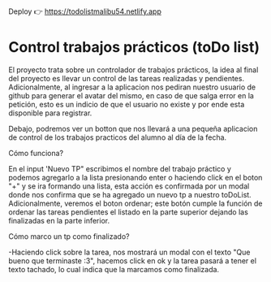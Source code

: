 Deploy 👉 https://todolistmalibu54.netlify.app

# Control trabajos prácticos (toDo list)

El proyecto trata sobre un controlador de trabajos prácticos, la idea al final del proyecto es llevar un control de las tareas realizadas y pendientes.
Adicionalmente, al ingresar a la aplicacion nos pediran nuestro usuario de github para generar el avatar del mismo, en caso de que salga error en la petición, esto es un indicio de que el usuario no existe y por ende esta disponible para registrar.

Debajo, podremos ver un botton que nos llevará a una pequeña aplicacion de control de los trabajos practicos del alumno al día de la fecha.

Cómo funciona?

En el input 'Nuevo TP" escribimos el nombre del trabajo práctico y podemos agregarlo a la lista presionando enter o haciendo click en el boton "+" y se ira formando una lista, esta acción es confirmada por un modal donde nos confirma que se ha agregado un nuevo tp a nuestro toDoList. Adicionalmente, veremos el boton ordenar; este botón cumple la función de ordenar las tareas pendientes el listado en la parte superior dejando las finalizadas en la parte inferior. 

Cómo marco un tp como finalizado?

-Haciendo click sobre la tarea, nos mostrará un modal con el texto "Que bueno que terminaste :3", hacemos click en ok y la tarea pasará a tener el texto tachado, lo cual indica que la marcamos como finalizada.

